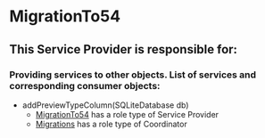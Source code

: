 # MigrationTo54
## This Service Provider is responsible for:
### Providing services to other objects. List of services and corresponding consumer objects: 
* addPreviewTypeColumn(SQLiteDatabase db)
	* [MigrationTo54](../ServiceProviders/MigrationTo54.md) has a role type of Service Provider
	* [Migrations](../Coordinators/Migrations.md) has a role type of Coordinator
